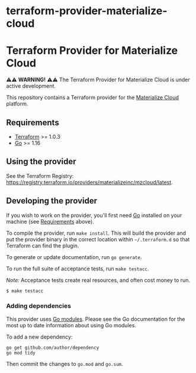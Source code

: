 # terraform-provider-materialize-cloud
# Terraform Provider for Materialize Cloud

⚠️⚠️ **WARNING!** ⚠️⚠️ The Terraform Provider for Materialize Cloud is under
active development.

This repository contains a Terraform provider for the [Materialize Cloud] platform.

## Requirements

* [Terraform](https://www.terraform.io/downloads.html) >= 1.0.3
* [Go](https://golang.org/doc/install) >= 1.16

## Using the provider

See the Terraform Registry: <https://registry.terraform.io/providers/materializeinc/mzcloud/latest>.

## Developing the provider

If you wish to work on the provider, you'll first need
[Go](http://www.golang.org) installed on your machine (see
[Requirements](#requirements) above).

To compile the provider, run `make install`. This will build the provider and put the provider binary in the correct location within `~/.terraform.d` so that Terraform can find the plugin.

To generate or update documentation, run `go generate`.

To run the full suite of acceptance tests, run `make testacc`.

*Note:* Acceptance tests create real resources, and often cost money to run.

```sh
$ make testacc
```

### Adding dependencies

This provider uses [Go modules](https://github.com/golang/go/wiki/Modules). Please see the Go documentation for the most up to date information about using Go modules.

To add a new dependency:

```
go get github.com/author/dependency
go mod tidy
```

Then commit the changes to `go.mod` and `go.sum`.

[Materialize Cloud]: https://cloud.materialize.com